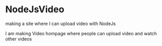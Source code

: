 # NodeJsVideo
making a site where I can upload video with NodeJs


I am making Video hompage where people can upload video and watch other videos
